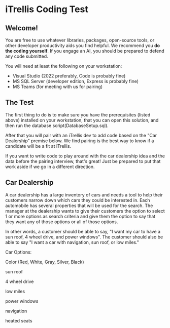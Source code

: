 # iTrellis Coding Test

## Welcome!

You are free to use whatever libraries, packages, open-source tools, or other developer productivity aids you find helpful. We recommend you **do the coding yourself**. If you engage an AI, you should be prepared to defend any code submitted.

You will need at least the following on your workstation:
- Visual Studio (2022 preferably, Code is probably fine)
- MS SQL Server (developer edition, Express is probably fine)
- MS Teams (for meeting with us for pairing)

## The Test

The first thing to do is to make sure you have the prerequisites (listed above) installed on your workstation, that you can open this solution, and then run the database script(DatabaseSetup.sql).

After that you will pair with an iTrellis dev to add code based on the "Car Dealership" premise below. We find pairing is the best way to know if a candidate will be a fit at iTrellis.

If you want to write code to play around with the car dealership idea and the data before the pairing interview, that's great! Just be prepared to put that work aside if we go in a different direction.


## Car Dealership

A car dealership has a large inventory of cars and needs a tool to help their customers narrow down which cars they could be interested in. Each automobile has several properties that will be used for the search. The manager at the dealership wants to give their customers the option to select 1 or more options as search criteria and give them the option to say that they want any of those options or all of those options.

In other words, a customer should be able to say, "I want my car to have a sun roof, 4 wheel drive, and power windows". The customer should also be able to say "I want a car with navigation, sun roof, or low miles."

Car Options:

Color (Red, White, Gray, Silver, Black)

sun roof

4 wheel drive

low miles

power windows

navigation

heated seats

